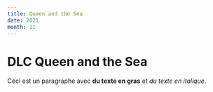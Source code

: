 ```yaml
---
title: Queen and the Sea
date: 2021
month: 11
---
```



# DLC Queen and the Sea

Ceci est un paragraphe avec **du texte en gras** et *du texte en italique*.